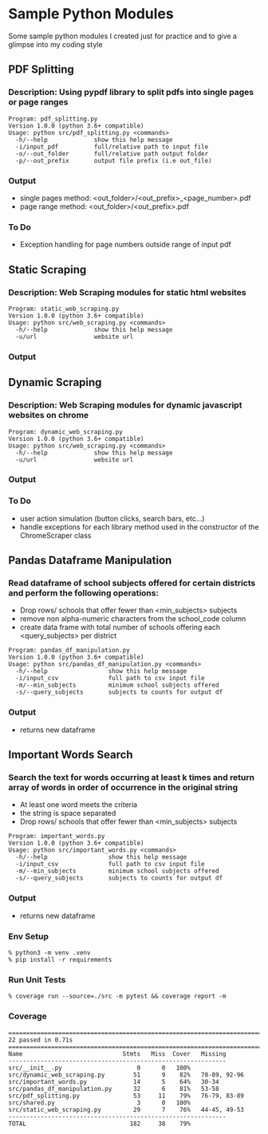 # Sample Python Modules
Some sample python modules I created just for practice and to give a glimpse into my coding style

## PDF Splitting

### Description: Using pypdf library to split pdfs into single pages or page ranges

```
Program: pdf_splitting.py
Version 1.0.0 (python 3.6+ compatible)
Usage: python src/pdf_splitting.py <commands>
  -h/--help             show this help message
  -i/input_pdf          full/relative path to input file
  -o/--out_folder       full/relative path output folder
  -p/--out_prefix       output file prefix (i.e out_file)
```

### Output
  - single pages method: \<out_folder\>\/\<out_prefix\>_\<page_number\>.pdf
  - page range method:  \<out_folder\>\/\<out_prefix\>.pdf

### To Do
  - Exception handling for page numbers outside range of input pdf

## Static Scraping

### Description: Web Scraping modules for static html websites

```
Program: static_web_scraping.py
Version 1.0.0 (python 3.6+ compatible)
Usage: python src/web_scraping.py <commands>
  -h/--help             show this help message
  -u/url                website url
```

### Output

## Dynamic Scraping

### Description: Web Scraping modules for dynamic javascript websites on chrome

```
Program: dynamic_web_scraping.py
Version 1.0.0 (python 3.6+ compatible)
Usage: python src/web_scraping.py <commands>
  -h/--help             show this help message
  -u/url                website url
```

### Output

### To Do
  - user action simulation (button clicks, search bars, etc...)
  - handle exceptions for each library method used in the constructor of the ChromeScraper class

## Pandas Dataframe Manipulation

### Read dataframe of school subjects offered for certain districts and perform the following operations:
  - Drop rows/ schools that offer fewer than <min_subjects> subjects
  - remove non alpha-numeric characters from the school_code column
  - create data frame with total number of schools offering each <query_subjects> per district

```
Program: pandas_df_manipulation.py
Version 1.0.0 (python 3.6+ compatible)
Usage: python src/pandas_df_manipulation.py <commands>
  -h/--help                 show this help message
  -i/input_csv              full path to csv input file
  -m/--min_subjects         minimum school subjects offered
  -s/--query_subjects       subjects to counts for output df
```

### Output
  - returns new dataframe

## Important Words Search

### Search the text for words occurring at least k times and return array of words in order of occurrence in the original string
  - At least one word meets the criteria
  - the string is space separated
  - Drop rows/ schools that offer fewer than <min_subjects> subjects
```
Program: important_words.py
Version 1.0.0 (python 3.6+ compatible)
Usage: python src/important_words.py <commands>
  -h/--help                 show this help message
  -i/input_csv              full path to csv input file
  -m/--min_subjects         minimum school subjects offered
  -s/--query_subjects       subjects to counts for output df
```

### Output
  - returns new dataframe


### Env Setup 

```
% python3 -m venv .venv
% pip install -r requirements
```

### Run Unit Tests
```
% coverage run --source=./src -m pytest && coverage report -m
```

### Coverage
```
======================================================================================================= 22 passed in 0.71s ========================================================================================================
Name                            Stmts   Miss  Cover   Missing
-------------------------------------------------------------
src/__init__.py                     0      0   100%
src/dynamic_web_scraping.py        51      9    82%   78-89, 92-96
src/important_words.py             14      5    64%   30-34
src/pandas_df_manipulation.py      32      6    81%   53-58
src/pdf_splitting.py               53     11    79%   76-79, 83-89
src/shared.py                       3      0   100%
src/static_web_scraping.py         29      7    76%   44-45, 49-53
-------------------------------------------------------------
TOTAL                             182     38    79%
```